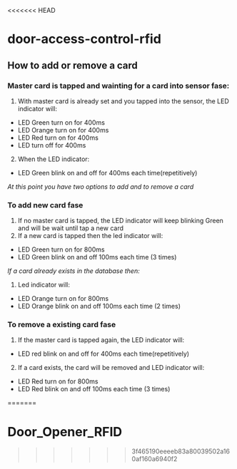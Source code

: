<<<<<<< HEAD
# door-access-control-rfid



## How to add or remove a card
### Master card is tapped and wainting for a card into sensor fase:
1. With master card is already set and you tapped into the sensor, the LED indicator will:
 - LED Green turn on for 400ms
 - LED Orange turn on for 400ms
 - LED Red turn on for 400ms
 - LED turn off for 400ms
2. When the LED indicator:
 - LED Green blink on and off for 400ms each time(repetitively)

_At this point you have two options to add and to remove a card_

### To add new card fase
1. If no master card is tapped, the LED indicator will keep blinking Green and will be wait until tap a new card
2. If a new card is tapped then the led indicator will:
 - LED Green turn on for 800ms
 - LED Green blink on and off 100ms each time (3 times)

 _If a card already exists in the database then:_
1. Led indicator will:
 - LED Orange turn on for 800ms
 - LED Orange blink on and off 100ms each time (2 times)

### To remove a existing card fase
1. If the master card is tapped again, the LED indicator will:
 - LED red blink on and off for 400ms each time(repetitively)
2. If a card exists, the card will be removed and LED indicator will:
 - LED Red turn on for 800ms
 - LED Red blink on and off 100ms each time (3 times)
   
=======
# Door_Opener_RFID
>>>>>>> 3f465190eeeeb83a80039502a160af160a6940f2
